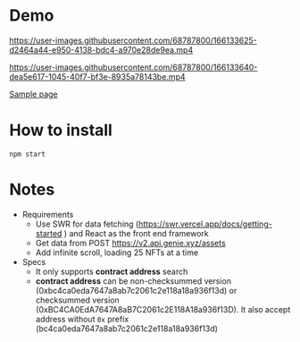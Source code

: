 # Demo

https://user-images.githubusercontent.com/68787800/166133625-d2464a44-e950-4138-bdc4-a970e28de9ea.mp4

https://user-images.githubusercontent.com/68787800/166133640-dea5e617-1045-40f7-bf3e-8935a78143be.mp4

[Sample page](https://terrier-lover.github.io/Genie_Take_Home_Exam_Sample/)

# How to install
`npm start`

# Notes
- Requirements
  - Use SWR for data fetching (https://swr.vercel.app/docs/getting-started ) and React as the front end framework
  - Get data from POST https://v2.api.genie.xyz/assets
  - Add infinite scroll, loading 25 NFTs at a time
- Specs
  - It only supports **contract address** search
  - **contract address** can be non-checksummed version (0xbc4ca0eda7647a8ab7c2061c2e118a18a936f13d) or checksummed version (0xBC4CA0EdA7647A8aB7C2061c2E118A18a936f13D). It also accept address without ``0x`` prefix (bc4ca0eda7647a8ab7c2061c2e118a18a936f13d)
 
